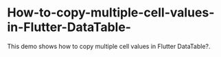 # How-to-copy-multiple-cell-values-in-Flutter-DataTable-
This demo shows how to copy multiple cell values in Flutter DataTable?.
